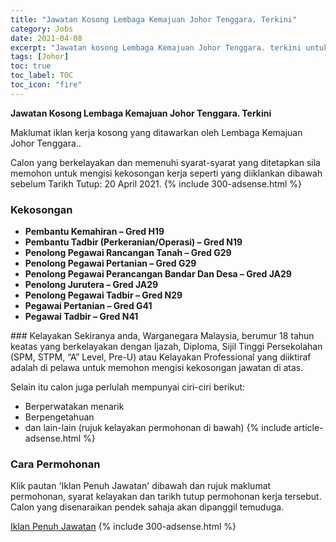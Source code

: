 ```yaml
---
title: "Jawatan Kosong Lembaga Kemajuan Johor Tenggara. Terkini" 
category: Jobs 
date: 2021-04-08 
excerpt: "Jawatan kosong Lembaga Kemajuan Johor Tenggara. terkini untuk kekosongan Pembantu Kemahiran – Gred H19,Pembantu Tadbir (Perkeranian/Operasi) – Gred N19,Penolong Pegawai Rancangan Tanah – Gred G29,Penolong Pegawai Pertanian – Gred G29,Penolong Pegawai Perancangan Bandar Dan Desa – Gred JA29,Penolong Jurutera – Gred JA29,Penolong Pegawai Tadbir – Gred N29,Pegawai Pertanian – Gred G41,Pegawai Tadbir – Gred N41" 
tags: [Johor] 
toc: true 
toc_label: TOC 
toc_icon: "fire" 
--- 
```


**Jawatan Kosong Lembaga Kemajuan Johor Tenggara. Terkini**

Maklumat iklan kerja kosong yang ditawarkan oleh Lembaga Kemajuan Johor Tenggara.. 

Calon yang berkelayakan dan memenuhi syarat-syarat yang ditetapkan sila memohon untuk mengisi kekosongan kerja seperti yang diiklankan dibawah sebelum Tarikh Tutup: 20 April 2021. 
{% include 300-adsense.html %} 
### Kekosongan 
<ul>
<li><strong>Pembantu Kemahiran &#8211; Gred H19</strong></li>
<li><strong>Pembantu Tadbir (Perkeranian/Operasi) &#8211; Gred N19</strong></li>
<li><strong>Penolong Pegawai Rancangan Tanah &#8211; Gred G29</strong></li>
<li><strong>Penolong Pegawai Pertanian &#8211; Gred G29</strong></li>
<li><strong>Penolong Pegawai Perancangan Bandar Dan Desa &#8211; Gred JA29</strong></li>
<li><strong>Penolong Jurutera &#8211; Gred JA29</strong></li>
<li><strong>Penolong Pegawai Tadbir &#8211; Gred N29</strong></li>
<li><strong>Pegawai Pertanian &#8211; Gred G41</strong></li>
<li><strong>Pegawai Tadbir &#8211; Gred N41</strong></li>
</ul> 
### Kelayakan 
Sekiranya anda, Warganegara Malaysia, berumur 18 tahun keatas yang berkelayakan dengan Ijazah, Diploma, Sijil Tinggi Persekolahan (SPM, STPM, “A” Level, Pre-U) atau Kelayakan Professional yang diiktiraf adalah di pelawa untuk memohon mengisi kekosongan jawatan di atas.

Selain itu calon juga perlulah mempunyai ciri-ciri berikut:
- Berperwatakan menarik
- Berpengetahuan
- dan lain-lain (rujuk kelayakan permohonan di bawah) 
{% include article-adsense.html %} 
### Cara Permohonan 
Klik pautan 'Iklan Penuh Jawatan' dibawah dan rujuk maklumat permohonan, syarat kelayakan dan tarikh tutup permohonan kerja tersebut.
Calon yang disenaraikan pendek sahaja akan dipanggil temuduga.

<a href="https://eperjawatan.kejora.gov.my/eperjawatan3.0/module/index.php" class="btn btn--info" target="_blank" rel="nofollow noopenner">Iklan Penuh Jawatan</a> 
{% include 300-adsense.html %} 